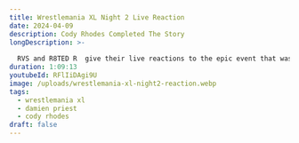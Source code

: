 ```yaml
---
title: Wrestlemania XL Night 2 Live Reaction
date: 2024-04-09
description: Cody Rhodes Completed The Story
longDescription: >-
  
  RVS and R8TED R  give their live reactions to the epic event that was Wrestlemania 40 Night 2! The fellas give their thoughts on Cody Rhodes defeating Roman Reigns for the Undisputed WWE Universal Championship, and react to the press conference live on air.
duration: 1:09:13
youtubeId: RFlIiDAgi9U
image: /uploads/wrestlemania-xl-night2-reaction.webp
tags:
  - wrestlemania xl
  - damien priest
  - cody rhodes
draft: false
---
```

